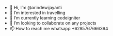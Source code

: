 - 👋 Hi, I’m @arindewijayanti
- 👀 I’m interested in travelling
- 🌱 I’m currently learning codeigniter
- 💞️ I’m looking to collaborate on any projects
- 📫 How to reach me whatsapp +6285767666394

<!---
arindewijayanti/arindewijayanti is a ✨ special ✨ repository because its `README.md` (this file) appears on your GitHub profile.
You can click the Preview link to take a look at your changes.
--->
